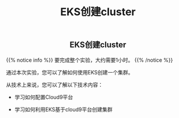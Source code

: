 ﻿---
title: "EKS创建cluster"
chapter: false
weight: 1
---

<div style="text-align: center"><h2>EKS创建cluster</h2></div>

{{% notice info %}}
要完成整个实验，大约需要1小时。
{{% /notice  %}}

通过本次实验，您可以了解如何使用EKS创建一个集群。

从技术上来说，您可以了解以下技术内容：

* 学习如何配置Cloud9平台

* 学习如何利用EKS基于cloud9平台创建集群
